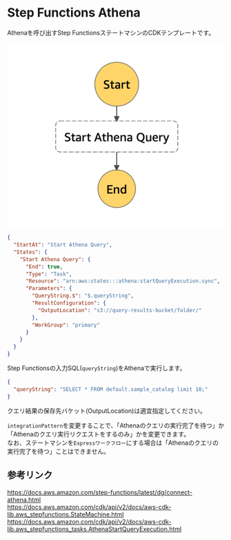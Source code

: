 # Step Functions Athena
Athenaを呼び出すStep FunctionsステートマシンのCDKテンプレートです。

![](./stepfunctions-definition.png)

```json
{
  "StartAt": "Start Athena Query",
  "States": {
    "Start Athena Query": {
      "End": true,
      "Type": "Task",
      "Resource": "arn:aws:states:::athena:startQueryExecution.sync",
      "Parameters": {
        "QueryString.$": "$.queryString",
        "ResultConfiguration": {
          "OutputLocation": "s3://query-results-bucket/folder/"
        },
        "WorkGroup": "primary"
      }
    }
  }
}
```

Step Functionsの入力SQL(`queryString`)をAthenaで実行します。  
```json
{
  "queryString": "SELECT * FROM default.sample_catalog limit 10;"
}
```

クエリ結果の保存先バケット(OutputLocation)は適宜指定してください。

`integrationPattern`を変更することで、「Athenaのクエリの実行完了を待つ」か「Athenaのクエリ実行リクエストをするのみ」かを変更できます。  
なお、ステートマシンを`Expressワークフロー`にする場合は「Athenaのクエリの実行完了を待つ」ことはできません。

## 参考リンク
https://docs.aws.amazon.com/step-functions/latest/dg/connect-athena.html  
https://docs.aws.amazon.com/cdk/api/v2/docs/aws-cdk-lib.aws_stepfunctions.StateMachine.html  
https://docs.aws.amazon.com/cdk/api/v2/docs/aws-cdk-lib.aws_stepfunctions_tasks.AthenaStartQueryExecution.html
